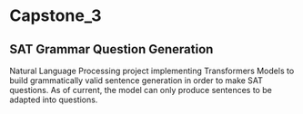 # Capstone_3

## SAT Grammar Question Generation
Natural Language Processing project implementing Transformers Models to build grammatically valid sentence generation in order to make SAT questions. As of current, the model can only produce sentences to be adapted into questions.
